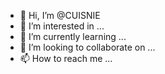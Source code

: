 - 👋 Hi, I’m @CUISNIE
- 👀 I’m interested in ...
- 🌱 I’m currently learning ...
- 💞️ I’m looking to collaborate on ...
- 📫 How to reach me ...

<!---
CUISNIE/CUISNIE is a ✨ special ✨ repository because its `README.md` (this file) appears on your GitHub profile.
You can click the Preview link to take a look at your changes.
--->

